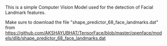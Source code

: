 This is a simple Computer Vision Model used for the detection of Facial Landmark features. 

Make sure to download the file "shape_predictor_68_face_landmarks.dat" from https://github.com/AKSHAYUBHAT/TensorFace/blob/master/openface/models/dlib/shape_predictor_68_face_landmarks.dat
